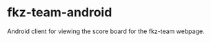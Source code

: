 fkz-team-android
================

Android client for viewing the score board for the fkz-team webpage.
